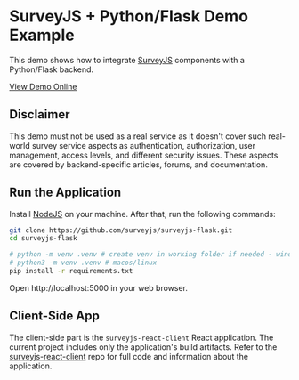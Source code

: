 # SurveyJS + Python/Flask Demo Example

This demo shows how to integrate [SurveyJS](https://surveyjs.io/) components with a Python/Flask backend.

[View Demo Online](https://surveyjs-flask.azurewebsites.net/)

## Disclaimer

This demo must not be used as a real service as it doesn't cover such real-world survey service aspects as authentication, authorization, user management, access levels, and different security issues. These aspects are covered by backend-specific articles, forums, and documentation.

## Run the Application

Install [NodeJS](https://nodejs.org/) on your machine. After that, run the following commands:

```bash
git clone https://github.com/surveyjs/surveyjs-flask.git
cd surveyjs-flask

# python -m venv .venv # create venv in working folder if needed - windows
# python3 -m venv .venv # macos/linux
pip install -r requirements.txt

```

Open http://localhost:5000 in your web browser.

## Client-Side App

The client-side part is the `surveyjs-react-client` React application. The current project includes only the application's build artifacts. Refer to the [surveyjs-react-client](https://github.com/surveyjs/surveyjs-react-client) repo for full code and information about the application.
